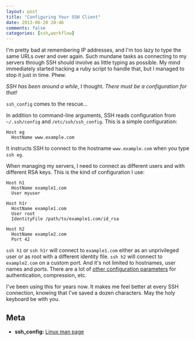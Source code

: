 ```yaml
---
layout: post
title: "Configuring Your SSH Client"
date: 2013-06-20 20:46
comments: false
categories: [ssh,workflow]
---
```


I'm pretty bad at remembering IP addresses, and I'm too lazy to type the same URLs over and over again.
Such mundane tasks as connecting to my servers through SSH should involve as little typing as possible.
My mind immediately started hacking a ruby script to handle that, but I managed to stop it just in time.
Phew.

_SSH has been around a while_, I thought. _There must be a configuration for that!_

`ssh_config` comes to the rescue...

<!-- more -->

In addition to command-line arguments, SSH reads configuration from `~/.ssh/config` and `/etc/ssh/ssh_config`.
This is a simple configuration:

```
Host eg
  HostName www.example.com
```

It instructs SSH to connect to the hostname `www.example.com` when you type `ssh eg`.

When managing my servers, I need to connect as different users and with different RSA keys.
This is the kind of configuration I use:

```
Host h1
  HostName example1.com
  User myuser

Host h1r
  HostName example1.com
  User root
  IdentityFile /path/to/example1.com/id_rsa

Host h2
  HostName example2.com
  Port 42
```

`ssh h1` or `ssh h1r` will connect to `example1.com` either as an unprivileged user or as root with a different identity file.
`ssh h2` will connect to `example2.com` on a custom port.
And it's not limited to hostnames, user names and ports.
There are a lot of [other configuration parameters](http://linux.die.net/man/5/ssh_config) for authentication, compression, etc.

I've been using this for years now.
It makes me feel better at every SSH connection, knowing that I've saved a dozen characters.
May the holy keyboard be with you.

## Meta

* **ssh_config:** [Linux man page](http://linux.die.net/man/5/ssh_config)

